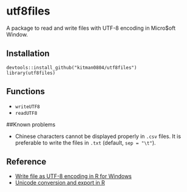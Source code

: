 # utf8files
A package to read and write files with UTF-8 encoding in Micro$oft Window.

## Installation
```
devtools::install_github("kitman0804/utf8files")
library(utf8files)
```

## Functions
* `writeUTF8`
* `readUTF8`

##Known problems
* Chinese characters cannot be displayed properly in `.csv` files. It is preferable to write the files in `.txt` (default, `sep = "\t"`). 

## Reference
* [Write file as UTF-8 encoding in R for Windows](https://tomizonor.wordpress.com/2013/04/17/file-utf8-windows/)
* [Unicode conversion and export in R](http://stackoverflow.com/questions/16028658/unicode-conversion-and-export-in-r)

